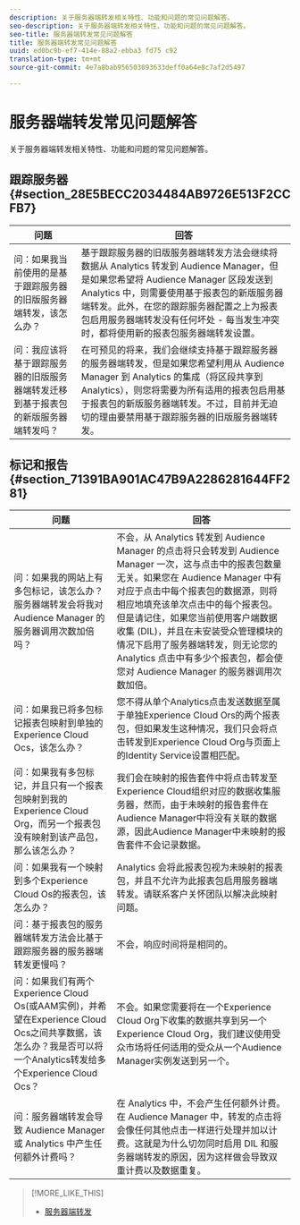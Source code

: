```yaml
---
description: 关于服务器端转发相关特性、功能和问题的常见问题解答。
seo-description: 关于服务器端转发相关特性、功能和问题的常见问题解答。
seo-title: 服务器端转发常见问题解答
title: 服务器端转发常见问题解答
uuid: ed0bc9b-ef7-414e-88a2-ebba3 fd75 c92
translation-type: tm+mt
source-git-commit: 4e7a8bab956503093633deff0a64e8c7af2d5497

---
```



# 服务器端转发常见问题解答

关于服务器端转发相关特性、功能和问题的常见问题解答。

## 跟踪服务器 {#section_28E5BECC2034484AB9726E513F2CCFB7}

| 问题 | 回答 |
|--- |--- |
| 问：如果我当前使用的是基于跟踪服务器的旧版服务器端转发，该怎么办？ | 基于跟踪服务器的旧版服务器端转发方法会继续将数据从 Analytics 转发到 Audience Manager，但是如果您希望将 Audience Manager 区段发送到 Analytics 中，则需要使用基于报表包的新版服务器端转发。此外，在您的跟踪服务器配置之上为报表包启用服务器端转发没有任何坏处 - 每当发生冲突时，都将使用新的报表包服务器端转发设置。 |
| 问：我应该将基于跟踪服务器的旧版服务器端转发迁移到基于报表包的新版服务器端转发吗？ | 在可预见的将来，我们会继续支持基于跟踪服务器的服务器端转发，但是如果您希望利用从 Audience Manager 到 Analytics 的集成（将区段共享到 Analytics），则您将需要为所有适用的报表包启用基于报表包的新版服务器端转发。不过，目前并无迫切的理由要禁用基于跟踪服务器的旧版服务器端转发。 |

## 标记和报告 {#section_71391BA901AC47B9A2286281644FF281}

| 问题 | 回答 |
|--- |--- |
| 问：如果我的网站上有多包标记，该怎么办？服务器端转发会将我对 Audience Manager 的服务器调用次数加倍吗？ | 不会，从 Analytics 转发到 Audience Manager 的点击将只会转发到 Audience Manager 一次，这与点击中的报表包数量无关。如果您在 Audience Manager 中有对应于点击中每个报表包的数据源，则将相应地填充该单次点击中的每个报表包。但是请记住，如果您当前使用客户端数据收集 (DIL)，并且在未安装受众管理模块的情况下启用了服务器端转发，则无论您的 Analytics 点击中有多少个报表包，都会使您对 Audience Manager 的服务器调用次数加倍。 |
| 问：如果我已将多包标记报表包映射到单独的Experience Cloud Ocs，该怎么办？ | 您不得从单个Analytics点击发送数据至属于单独Experience Cloud Ors的两个报表包，但如果发生这种情况，我们只会将点击转发到Experience Cloud Org与页面上的Identity Service设置相匹配。 |
| 问：如果我有多包标记，并且只有一个报表包映射到我的Experience Cloud Org，而另一个报表包没有映射到该产品包，那么该怎么办？ | 我们会在映射的报告套件中将点击转发至Experience Cloud组织对应的数据收集服务器，然而，由于未映射的报告套件在Audience Manager中将没有关联的数据源，因此Audience Manager中未映射的报告套件不会记录数据。 |
| 问：如果我有一个映射到多个Experience Cloud Os的报表包，该怎么办？ | Analytics 会将此报表包视为未映射的报表包，并且不允许为此报表包启用服务器端转发。请联系客户关怀团队以解决此映射问题。 |
| 问：基于报表包的服务器端转发方法会比基于跟踪服务器的服务器端转发更慢吗？ | 不会，响应时间将是相同的。 |
| 问：如果我们有两个Experience Cloud Os(或AAM实例)，并希望在Experience Cloud Ocs之间共享数据，该怎么办？我是否可以将一个Analytics转发给多个Experience Cloud Ocs？ | 不会。如果您需要将在一个Experience Cloud Org下收集的数据共享到另一个Experience Cloud Org，我们建议使用受众市场将任何适用的受众从一个Audience Manager实例发送到另一个。 |
| 问：服务器端转发会导致 Audience Manager 或 Analytics 中产生任何额外计费吗？ | 在 Analytics 中，不会产生任何额外计费。在 Audience Manager 中，转发的点击将会像任何其他点击一样进行处理并加以计费。这就是为什么切勿同时启用 DIL 和服务器端转发的原因，因为这样做会导致双重计费以及数据重复。 |

>[!MORE_LIKE_THIS]
>
>* [服务器端转发](ssf.md#concept_9563FCADF29748928E770EC5221B2685)

